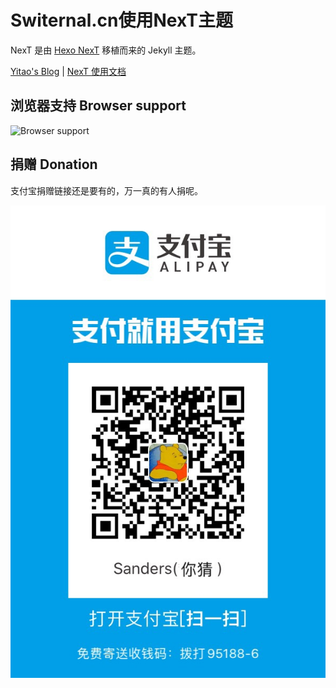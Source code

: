 # Switernal.cn使用NexT主题

NexT 是由 [Hexo NexT](https://github.com/iissnan/hexo-theme-next) 移植而来的 Jekyll 主题。

 <a href="http://simpleyyt.com" target="_blank">Yitao's Blog</a> | <a href="http://theme-next.simpleyyt.com" target="_blank">NexT 使用文档</a>




## 浏览器支持 Browser support

![Browser support](http://iissnan.com/nexus/next/browser-support.png)


## 捐赠 Donation

支付宝捐赠链接还是要有的，万一真的有人捐呢。

![支付宝扫码捐赠](/assets/images/PayQRCode/Alipay.JPG)

